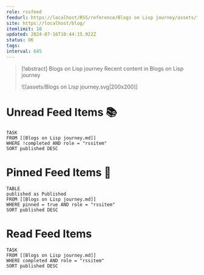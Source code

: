 ```yaml
---
role: rssfeed
feedurl: https://localhost/RSS/reference/Blogs on Lisp journey/assets/feed.xml
site: https://localhost/blog/
itemlimit: 10
updated: 2024-07-16T10:44:15.922Z
status: OK
tags: 
interval: 645
---
```

> [!abstract] Blogs on Lisp journey
> Recent content in Blogs on Lisp journey
>
> ![[assets/Blogs on Lisp journey.svg|200x200]]
# Unread Feed Items 📚
~~~dataview
TASK
FROM [[Blogs on Lisp journey.md]]
WHERE !completed AND role = "rssitem"
SORT published DESC
~~~

# Pinned Feed Items 📌
~~~dataview
TABLE
published as Published
FROM [[Blogs on Lisp journey.md]]
WHERE pinned = true AND role = "rssitem"
SORT published DESC
~~~

# Read Feed Items
~~~dataview
TASK
FROM [[Blogs on Lisp journey.md]]
WHERE completed AND role = "rssitem"
SORT published DESC
~~~